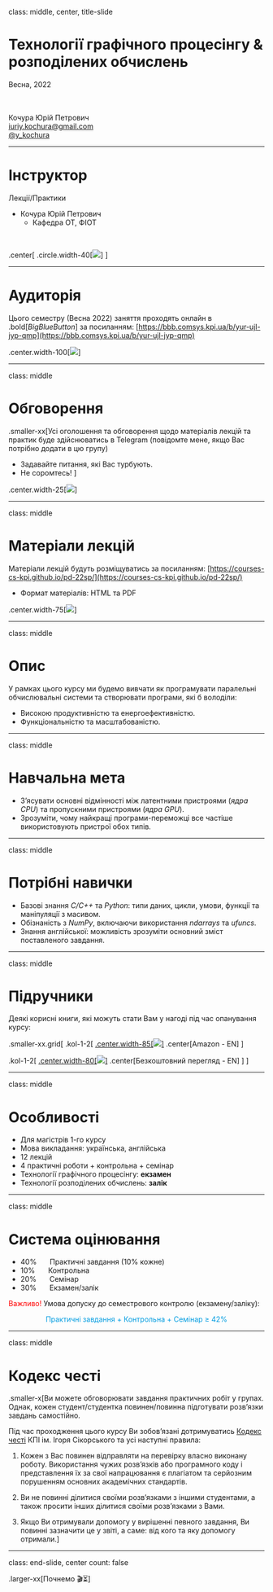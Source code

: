 class: middle, center, title-slide 
<br>
# Технології графічного процесінгу & розподілених обчислень

Весна, 2022

<br><br>
Кочура Юрій Петрович<br>
[iuriy.kochura@gmail.com](mailto:iuriy.kochura@gmail.com) <br>
<a href="https://t.me/y_kochura">@y_kochura</a> <br>


---

# Інструктор

Лекції/Практики
- Кочура Юрій Петрович
  - Кафедра ОТ, ФІОТ

<br>

.center[
.circle.width-40[![](figures/course-details/ykochura.jpg)]
]

---

# Аудиторія

Цього семестру (Весна 2022) заняття проходять онлайн в .bold[*BigBlueButton*] за посиланням:  [https://bbb.comsys.kpi.ua/b/yur-ujl-jyp-qmp](https://bbb.comsys.kpi.ua/b/yur-ujl-jyp-qmp)

.center.width-100[![](figures/course-details/bbb.png)]

---

class: middle

# Обговорення

.smaller-xx[Усі оголошення та обговорення щодо матеріалів лекцій та практик буде здійснюватись в Telegram (повідомте мене, якщо Вас потрібно додати в цю групу)

- Задавайте питання, які Вас турбують. 
- Не соромтесь!
]

.center.width-25[![](figures/course-details/telegram.png)]

---

class: middle 

# Матеріали лекцій

Матеріали лекцій будуть розміщуватись за посиланням: [https://courses-cs-kpi.github.io/pd-22sp/](https://courses-cs-kpi.github.io/pd-22sp/)

- Формат матеріалів: HTML та PDF


.center.width-75[![](figures/course-details/github.png)]

---


class: middle

# Опис

У рамках цього курсу ми будемо вивчати як програмувати паралельнi обчислювальнi системи та створювати програми, якi б володiли:

- Високою продуктивнiстю та енергоефективнiстю.
- Функцiональнiстю та масштабованiстю.

---


class: middle

# Навчальна мета

- З’ясувати основнi вiдмiнностi мiж латентними пристроями (*ядра CPU*) та пропускними пристроями (*ядра GPU*). 
- Зрозумiти, чому найкращi програми-переможцi все частiше використовують пристрої обох типiв.

---

class: middle

# Потрібні навички

- Базовi знання *C/C++* та *Python*: типи даних, цикли, умови, функцiї та манiпуляцiї з масивом. 
- Обiзнанiсть з *NumPy*, включаючи використання *ndarrays* та *ufuncs*.
- Знання англiйської: можливiсть зрозумiти основний змiст поставленого завдання.

---


class: middle

# Підручники

 Деякі корисні книги, які можуть стати Вам у нагоді під час опанування курсу:

.smaller-xx.grid[
.kol-1-2[
[.center.width-85[![](figures/course-details/programming-massively-parallel-processors-kirk.png)]](https://www.amazon.com/Programming-Massively-Parallel-Processors-Hands/dp/0128119861/ref=sr_1_fkmr0_2?crid=2YR2Y8FMYMZRB&keywords=Programming+Massively+Parallel+Processors%3A+A+Hands-on+Approach+3rd+Edition&qid=1643962972&s=books&sprefix=programming+massively+parallel+processors+a+hands-on+approach+3rd+edition+%2Cstripbooks-intl-ship%2C171&sr=1-2-fkmr0)
.center[Amazon - EN]
]


.kol-1-2[
[.center.width-80[![](figures/course-details/parallel-and-high-performance-computing-robey.png)]](https://livebook.manning.com/book/parallel-and-high-performance-computing/chapter-1/69)
.center[Безкоштовний перегляд - EN]
  ]
]

---


class: middle

# Особливості

- Для магiстрiв 1-го курсу
- Мова викладання: українська, англiйська
- 12 лекцій
- 4 практичнi роботи + контрольна + семінар
- Технології графічного процесінгу: **екзамен**
- Технології розподілених обчислень: **залік**

---


class: middle

# Система оцінювання

- 40% &nbsp;&emsp; Практичнi завдання (10% кожне)
- 10% &nbsp;&emsp; Контрольна
- 20% &nbsp;&emsp; Семінар
- 30% &nbsp;&emsp; Екзамен/залік

<font color="red">
Важливо!</font> Умова допуску до семестрового контролю (екзамену/заліку):

<font color="&0a9cee"><p align="center"> 
 Практичнi завдання + Контрольна + Семінар ≥ 42%
</p>
</font>

---

class: middle

# Кодекс честі

.smaller-x[Ви можете обговорювати завдання практичних робiт у групах. Однак, кожен студент/студентка повинен/повинна пiдготувати розв’язки завдань самостiйно.

Пiд час проходження цього курсу Ви зобов’язанi дотримуватись [Кодекс честi](https://kpi.ua/code) КПI iм. Iгоря Сiкорського та усi наступнi правила:

  1. Кожен з Вас повинен вiдправляти на перевiрку власно виконану роботу. Використання чужих розв’язкiв або програмного коду i представлення їх за свої напрацювання є плагiатом та серйозним порушенням основних академiчних стандартiв.
  1. Ви не повиннi дiлитися своїми розв’язками з iншими студентами, а також просити iнших дiлитися своїми розв’язками з Вами.

  1. Якщо Ви отримували допомогу у вирiшеннi певного завдання, Ви повиннi зазначити це у звiтi, а саме: вiд кого та яку допомогу отримали.]

---


class: end-slide, center
count: false

.larger-xx[Почнемо 🎬⏳] 